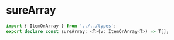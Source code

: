 # sureArray
```ts
import { ItemOrArray } from '../../types';
export declare const sureArray: <T>(v: ItemOrArray<T>) => T[];

```
